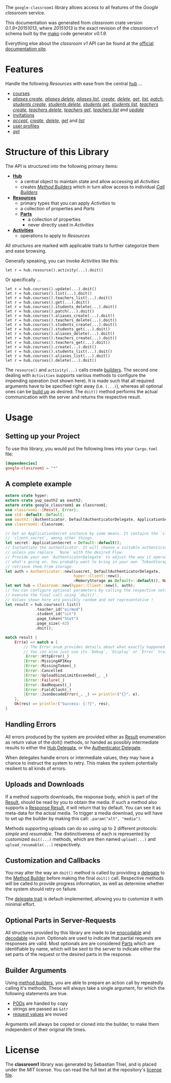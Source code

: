 <!---
DO NOT EDIT !
This file was generated automatically from 'src/mako/api/README.md.mako'
DO NOT EDIT !
-->
The `google-classroom1` library allows access to all features of the *Google classroom* service.

This documentation was generated from *classroom* crate version *0.1.9+20151013*, where *20151013* is the exact revision of the *classroom:v1* schema built by the [mako](http://www.makotemplates.org/) code generator *v0.1.9*.

Everything else about the *classroom* *v1* API can be found at the
[official documentation site](https://developers.google.com/classroom/).
# Features

Handle the following *Resources* with ease from the central [hub](http://byron.github.io/google-apis-rs/google_classroom1/struct.Classroom.html) ... 

* [courses](http://byron.github.io/google-apis-rs/google_classroom1/struct.Course.html)
 * [*aliases create*](http://byron.github.io/google-apis-rs/google_classroom1/struct.CourseAliaseCreateCall.html), [*aliases delete*](http://byron.github.io/google-apis-rs/google_classroom1/struct.CourseAliaseDeleteCall.html), [*aliases list*](http://byron.github.io/google-apis-rs/google_classroom1/struct.CourseAliaseListCall.html), [*create*](http://byron.github.io/google-apis-rs/google_classroom1/struct.CourseCreateCall.html), [*delete*](http://byron.github.io/google-apis-rs/google_classroom1/struct.CourseDeleteCall.html), [*get*](http://byron.github.io/google-apis-rs/google_classroom1/struct.CourseGetCall.html), [*list*](http://byron.github.io/google-apis-rs/google_classroom1/struct.CourseListCall.html), [*patch*](http://byron.github.io/google-apis-rs/google_classroom1/struct.CoursePatchCall.html), [*students create*](http://byron.github.io/google-apis-rs/google_classroom1/struct.CourseStudentCreateCall.html), [*students delete*](http://byron.github.io/google-apis-rs/google_classroom1/struct.CourseStudentDeleteCall.html), [*students get*](http://byron.github.io/google-apis-rs/google_classroom1/struct.CourseStudentGetCall.html), [*students list*](http://byron.github.io/google-apis-rs/google_classroom1/struct.CourseStudentListCall.html), [*teachers create*](http://byron.github.io/google-apis-rs/google_classroom1/struct.CourseTeacherCreateCall.html), [*teachers delete*](http://byron.github.io/google-apis-rs/google_classroom1/struct.CourseTeacherDeleteCall.html), [*teachers get*](http://byron.github.io/google-apis-rs/google_classroom1/struct.CourseTeacherGetCall.html), [*teachers list*](http://byron.github.io/google-apis-rs/google_classroom1/struct.CourseTeacherListCall.html) and [*update*](http://byron.github.io/google-apis-rs/google_classroom1/struct.CourseUpdateCall.html)
* [invitations](http://byron.github.io/google-apis-rs/google_classroom1/struct.Invitation.html)
 * [*accept*](http://byron.github.io/google-apis-rs/google_classroom1/struct.InvitationAcceptCall.html), [*create*](http://byron.github.io/google-apis-rs/google_classroom1/struct.InvitationCreateCall.html), [*delete*](http://byron.github.io/google-apis-rs/google_classroom1/struct.InvitationDeleteCall.html), [*get*](http://byron.github.io/google-apis-rs/google_classroom1/struct.InvitationGetCall.html) and [*list*](http://byron.github.io/google-apis-rs/google_classroom1/struct.InvitationListCall.html)
* [user profiles](http://byron.github.io/google-apis-rs/google_classroom1/struct.UserProfile.html)
 * [*get*](http://byron.github.io/google-apis-rs/google_classroom1/struct.UserProfileGetCall.html)




# Structure of this Library

The API is structured into the following primary items:

* **[Hub](http://byron.github.io/google-apis-rs/google_classroom1/struct.Classroom.html)**
    * a central object to maintain state and allow accessing all *Activities*
    * creates [*Method Builders*](http://byron.github.io/google-apis-rs/google_classroom1/trait.MethodsBuilder.html) which in turn
      allow access to individual [*Call Builders*](http://byron.github.io/google-apis-rs/google_classroom1/trait.CallBuilder.html)
* **[Resources](http://byron.github.io/google-apis-rs/google_classroom1/trait.Resource.html)**
    * primary types that you can apply *Activities* to
    * a collection of properties and *Parts*
    * **[Parts](http://byron.github.io/google-apis-rs/google_classroom1/trait.Part.html)**
        * a collection of properties
        * never directly used in *Activities*
* **[Activities](http://byron.github.io/google-apis-rs/google_classroom1/trait.CallBuilder.html)**
    * operations to apply to *Resources*

All *structures* are marked with applicable traits to further categorize them and ease browsing.

Generally speaking, you can invoke *Activities* like this:

```Rust,ignore
let r = hub.resource().activity(...).doit()
```

Or specifically ...

```ignore
let r = hub.courses().update(...).doit()
let r = hub.courses().list(...).doit()
let r = hub.courses().teachers_list(...).doit()
let r = hub.courses().get(...).doit()
let r = hub.courses().students_delete(...).doit()
let r = hub.courses().patch(...).doit()
let r = hub.courses().aliases_create(...).doit()
let r = hub.courses().teachers_delete(...).doit()
let r = hub.courses().students_create(...).doit()
let r = hub.courses().students_get(...).doit()
let r = hub.courses().aliases_delete(...).doit()
let r = hub.courses().teachers_create(...).doit()
let r = hub.courses().teachers_get(...).doit()
let r = hub.courses().create(...).doit()
let r = hub.courses().students_list(...).doit()
let r = hub.courses().aliases_list(...).doit()
let r = hub.courses().delete(...).doit()
```

The `resource()` and `activity(...)` calls create [builders][builder-pattern]. The second one dealing with `Activities` 
supports various methods to configure the impending operation (not shown here). It is made such that all required arguments have to be 
specified right away (i.e. `(...)`), whereas all optional ones can be [build up][builder-pattern] as desired.
The `doit()` method performs the actual communication with the server and returns the respective result.

# Usage

## Setting up your Project

To use this library, you would put the following lines into your `Cargo.toml` file:

```toml
[dependencies]
google-classroom1 = "*"
```

## A complete example

```Rust
extern crate hyper;
extern crate yup_oauth2 as oauth2;
extern crate google_classroom1 as classroom1;
use classroom1::{Result, Error};
use std::default::Default;
use oauth2::{Authenticator, DefaultAuthenticatorDelegate, ApplicationSecret, MemoryStorage};
use classroom1::Classroom;

// Get an ApplicationSecret instance by some means. It contains the `client_id` and 
// `client_secret`, among other things.
let secret: ApplicationSecret = Default::default();
// Instantiate the authenticator. It will choose a suitable authentication flow for you, 
// unless you replace  `None` with the desired Flow.
// Provide your own `AuthenticatorDelegate` to adjust the way it operates and get feedback about 
// what's going on. You probably want to bring in your own `TokenStorage` to persist tokens and
// retrieve them from storage.
let auth = Authenticator::new(&secret, DefaultAuthenticatorDelegate,
                              hyper::Client::new(),
                              <MemoryStorage as Default>::default(), None);
let mut hub = Classroom::new(hyper::Client::new(), auth);
// You can configure optional parameters by calling the respective setters at will, and
// execute the final call using `doit()`.
// Values shown here are possibly random and not representative !
let result = hub.courses().list()
             .teacher_id("eirmod")
             .student_id("sit")
             .page_token("Stet")
             .page_size(-42)
             .doit();

match result {
    Err(e) => match e {
        // The Error enum provides details about what exactly happened.
        // You can also just use its `Debug`, `Display` or `Error` traits
         Error::HttpError(_)
        |Error::MissingAPIKey
        |Error::MissingToken(_)
        |Error::Cancelled
        |Error::UploadSizeLimitExceeded(_, _)
        |Error::Failure(_)
        |Error::BadRequest(_)
        |Error::FieldClash(_)
        |Error::JsonDecodeError(_, _) => println!("{}", e),
    },
    Ok(res) => println!("Success: {:?}", res),
}

```
## Handling Errors

All errors produced by the system are provided either as [Result](http://byron.github.io/google-apis-rs/google_classroom1/enum.Result.html) enumeration as return value of 
the doit() methods, or handed as possibly intermediate results to either the 
[Hub Delegate](http://byron.github.io/google-apis-rs/google_classroom1/trait.Delegate.html), or the [Authenticator Delegate](http://byron.github.io/google-apis-rs/google_classroom1/../yup-oauth2/trait.AuthenticatorDelegate.html).

When delegates handle errors or intermediate values, they may have a chance to instruct the system to retry. This 
makes the system potentially resilient to all kinds of errors.

## Uploads and Downloads
If a method supports downloads, the response body, which is part of the [Result](http://byron.github.io/google-apis-rs/google_classroom1/enum.Result.html), should be
read by you to obtain the media.
If such a method also supports a [Response Result](http://byron.github.io/google-apis-rs/google_classroom1/trait.ResponseResult.html), it will return that by default.
You can see it as meta-data for the actual media. To trigger a media download, you will have to set up the builder by making
this call: `.param("alt", "media")`.

Methods supporting uploads can do so using up to 2 different protocols: 
*simple* and *resumable*. The distinctiveness of each is represented by customized 
`doit(...)` methods, which are then named `upload(...)` and `upload_resumable(...)` respectively.

## Customization and Callbacks

You may alter the way an `doit()` method is called by providing a [delegate](http://byron.github.io/google-apis-rs/google_classroom1/trait.Delegate.html) to the 
[Method Builder](http://byron.github.io/google-apis-rs/google_classroom1/trait.CallBuilder.html) before making the final `doit()` call. 
Respective methods will be called to provide progress information, as well as determine whether the system should 
retry on failure.

The [delegate trait](http://byron.github.io/google-apis-rs/google_classroom1/trait.Delegate.html) is default-implemented, allowing you to customize it with minimal effort.

## Optional Parts in Server-Requests

All structures provided by this library are made to be [enocodable](http://byron.github.io/google-apis-rs/google_classroom1/trait.RequestValue.html) and 
[decodable](http://byron.github.io/google-apis-rs/google_classroom1/trait.ResponseResult.html) via *json*. Optionals are used to indicate that partial requests are responses 
are valid.
Most optionals are are considered [Parts](http://byron.github.io/google-apis-rs/google_classroom1/trait.Part.html) which are identifiable by name, which will be sent to 
the server to indicate either the set parts of the request or the desired parts in the response.

## Builder Arguments

Using [method builders](http://byron.github.io/google-apis-rs/google_classroom1/trait.CallBuilder.html), you are able to prepare an action call by repeatedly calling it's methods.
These will always take a single argument, for which the following statements are true.

* [PODs][wiki-pod] are handed by copy
* strings are passed as `&str`
* [request values](http://byron.github.io/google-apis-rs/google_classroom1/trait.RequestValue.html) are moved

Arguments will always be copied or cloned into the builder, to make them independent of their original life times.

[wiki-pod]: http://en.wikipedia.org/wiki/Plain_old_data_structure
[builder-pattern]: http://en.wikipedia.org/wiki/Builder_pattern
[google-go-api]: https://github.com/google/google-api-go-client

# License
The **classroom1** library was generated by Sebastian Thiel, and is placed 
under the *MIT* license.
You can read the full text at the repository's [license file][repo-license].

[repo-license]: https://github.com/Byron/google-apis-rs/LICENSE.md
